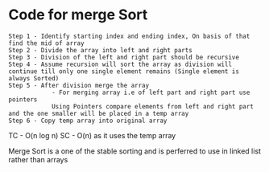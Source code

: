 # Code for merge Sort
    Step 1 - Identify starting index and ending index, On basis of that find the mid of array
    Step 2 - Divide the array into left and right parts 
    Step 3 - Division of the left and right part should be recursive
    Step 4 - Assume recursion will sort the array as division will continue till only one single element remains (Single element is always Sorted)
    Step 5 - After division merge the array
                - For merging array i.e of left part and right part use pointers 
                Using Pointers compare elements from left and right part and the one smaller will be placed in a temp array 
    Step 6 - Copy temp array into original array

TC - O(n log n) 
SC - O(n) as it uses the temp array 
       
Merge Sort is a one of the stable sorting and is perferred to use in linked list rather than arrays